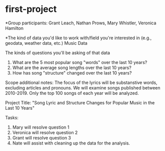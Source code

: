 # first-project
*Group participants: 
  Grant Leach, Nathan Prows, Mary Whistler, Veronica Hamilton

*The kind of data you'd like to work with/field you're interested in (e.g., geodata, weather data, etc.)
Music Data


The kinds of questions you'll be asking of that data
1. What are the 5 most popular song "words" over the last 10 years?
2. What are the average song lengths over the last 10 years?
3. How has song "structure" changed over the last 10 years?

Scope additional notes:
The focus of the lyrics will be substanstive words, excluding articles and pronouns. 
We will examine songs published between 2010-2019.
Only the top 100 songs of each year will be analyzed.


Project Title: 
"Song Lyric and Structure Changes for Popular Music in the Last 10 Years"

Tasks:
1. Mary will resolve question 1
2. Veronica will resolve question 2
3. Grant will resolve question 3
4. Nate will assist with cleaning up the data for the analysis.
